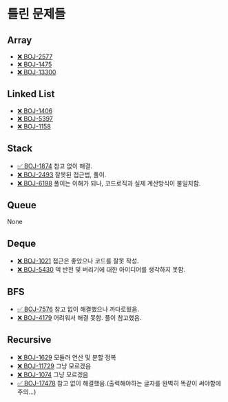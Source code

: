 # 틀린 문제들

## Array

- [❌ BOJ-2577](https://www.acmicpc.net/problem/2577)
- [❌ BOJ-1475](https://www.acmicpc.net/problem/1475)
- [❌ BOJ-13300](https://www.acmicpc.net/problem/13300)

## Linked List

- [❌ BOJ-1406](https://www.acmicpc.net/problem/1406)
- [❌ BOJ-5397](https://www.acmicpc.net/problem/5397)
- [❌ BOJ-1158](https://www.acmicpc.net/problem/1158)

## Stack

- [✅ BOJ-1874](https://www.acmicpc.net/problem/1874) 참고 없이 해결.
- [❌ BOJ-2493](https://www.acmicpc.net/problem/2493) 잘못된 접근법, 풀이.
- [❌ BOJ-6198](https://www.acmicpc.net/problem/6198) 풀이는 이해가 되나, 코드로직과 실제 계산방식이 불일치함.

## Queue

None

## Deque

- [❌ BOJ-1021](https://www.acmicpc.net/problem/1021) 접근은 좋았으나 코드를 잘못 작성.
- [❌ BOJ-5430](https://www.acmicpc.net/problem/5430) 덱 반전 및 버리기에 대한 아이디어를 생각하지 못함.

## BFS

- [✅ BOJ-7576](https://www.acmicpc.net/problem/7576) 참고 없이 해결했으나 까다로웠음.
- [❌ BOJ-4179](https://www.acmicpc.net/problem/4179) 어려워서 해결 못함. 풀이 참고했음.

## Recursive

- [❌ BOJ-1629](https://www.acmicpc.net/problem/1629) 모듈러 연산 및 분할 정복
- [❌ BOJ-11729](https://www.acmicpc.net/problem/11729) 그냥 모르겠음
- [❌ BOJ-1074](https://www.acmicpc.net/problem/1074) 그냥 모르겠음
- [✅ BOJ-17478](https://www.acmicpc.net/problem/17478) 참고 없이 해결했음.(출력해야하는 글자를 완벽히 똑같이 써야함에 주의...)